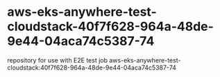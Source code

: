 # aws-eks-anywhere-test-cloudstack-40f7f628-964a-48de-9e44-04aca74c5387-74
repository for use with E2E test job aws-eks-anywhere-test-cloudstack:40f7f628-964a-48de-9e44-04aca74c5387-74
